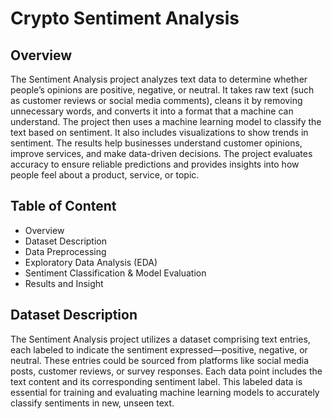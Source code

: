 # **Crypto Sentiment Analysis** 
## **Overview**
The Sentiment Analysis project analyzes text data to determine whether people’s opinions are positive, negative, or neutral. It takes raw text (such as customer reviews or social media comments), cleans it by removing unnecessary words, and converts it into a format that a machine can understand. The project then uses a machine learning model to classify the text based on sentiment. It also includes visualizations to show trends in sentiment. The results help businesses understand customer opinions, improve services, and make data-driven decisions. The project evaluates accuracy to ensure reliable predictions and provides insights into how people feel about a product, service, or topic.

## **Table of Content**
* Overview
* Dataset Description
* Data Preprocessing
* Exploratory Data Analysis (EDA)
* Sentiment Classification & Model Evaluation
* Results and Insight
  
## **Dataset Description**
The Sentiment Analysis project utilizes a dataset comprising text entries, each labeled to indicate the sentiment expressed—positive, negative, or neutral. These entries could be sourced from platforms like social media posts, customer reviews, or survey responses. Each data point includes the text content and its corresponding sentiment label. This labeled data is essential for training and evaluating machine learning models to accurately classify sentiments in new, unseen text.
